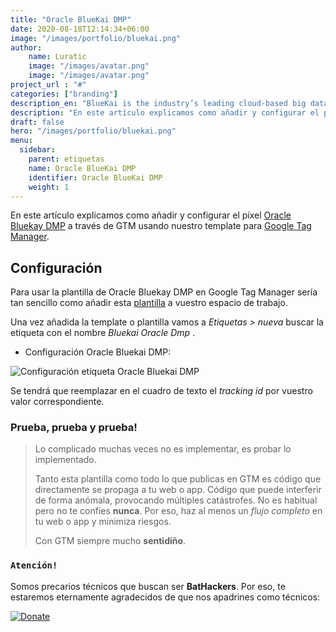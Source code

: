 ```yaml
---
title: "Oracle BlueKai DMP"
date: 2020-08-18T12:14:34+06:00
image: "/images/portfolio/bluekai.png"
author:
    name: Luratic
    image: "/images/avatar.png"
    image: "/images/avatar.png"
project_url : "#"
categories: ["branding"]
description_en: "BlueKai is the industry’s leading cloud-based big data platform that enables marketing organizations to personalize online, offline, and mobile marketing campaigns with richer and more-actionable info."
description: "En este artículo explicamos como añadir y configurar el píxel o herramienta [Oracle Bluekay DMP](https://www.oracle.com/es/data-cloud/products/data-management-platform/) a través de GTM usando nuestro template para Google Tag Manager."
draft: false
hero: "/images/portfolio/bluekai.png"
menu:
  sidebar:
    parent: etiquetas
    name: Oracle BlueKai DMP
    identifier: Oracle BlueKai DMP
    weight: 1
---
```


En este artículo explicamos como añadir y configurar el píxel [Oracle Bluekay DMP](https://www.oracle.com/es/data-cloud/products/data-management-platform/) a través de GTM usando nuestro template para [Google Tag Manager](https://tagmanager.google.com/). 

##   Configuración

Para usar la plantilla de Oracle Bluekay DMP en Google Tag Manager sería tan sencillo como añadir esta [plantilla](https://tagmanager.google.com/gallery/#/owners/precariostecnicos/templates/Bluekai) a vuestro espacio de trabajo. 

Una vez añadida la template o plantilla vamos a *Etiquetas > nueva* buscar la etiqueta con el nombre *Bluekai Oracle Dmp*  .

- Configuración Oracle Bluekai DMP:

![Configuración etiqueta Oracle Bluekai DMP](https://user-images.githubusercontent.com/54624019/90954614-ef944680-e475-11ea-8777-15511223203b.png)

Se tendrá que reemplazar en el cuadro de texto el *tracking id* por vuestro valor correspondiente. 

### Prueba, prueba y prueba!

>Lo complicado muchas veces no es implementar, es probar lo implementado. 
>
>Tanto esta plantilla como todo lo que publicas en GTM es código que directamente se propaga a tu web o app. 
Código que puede interferir de forma anómala, provocando múltiples catástrofes. No es habitual pero no te confies **nunca**. Por eso, haz al menos un *flujo completo* en tu web o app y minimiza riesgos. 
>
> Con GTM siempre mucho **sentidiño**.

### ```Atención!```
Somos precarios técnicos que buscan ser **BatHackers**. Por eso, te estaremos eternamente agradecidos de que nos apadrines como técnicos: 

[![Donate](https://img.shields.io/badge/Donate-PayPal-green.svg)](https://www.paypal.com/cgi-bin/webscr?)
